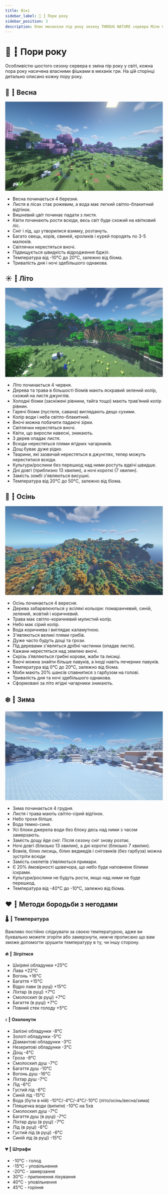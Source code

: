 ```yaml
---
title: Вікі
sidebar_label: 🍃 ┇ Пори року
sidebar_position: 3
description: Опис механіки пір року зезону THROUG NATURE сервера Mine Count.
---
```


# 🍃 ┇ Пори року

Особливістю шостого сезону сервера є зміна пір року у світі, кожна пора року насичена власними фішками в механік гри. На цій сторінці детально описано кожну пору року.

## 🌱 ┇ Весна

![1711895695198](image/rs/1711895695198.png)

- Весна починається 4 березня.
- Листя в лісах стає рожевим, а вода має легкий світло-блакитний відтінок.
- Вишневий цвіт починає падати з листя.
- Квіти починають рости всюди, весь світ буде схожий на квітковий ліс.
- Сніг і лід, що утворилися взимку, розтануть.
- Багато овець, корів, свиней, кроликів і курей породять по 3-5 малюків.
- Світлячки нерестяться вночі.
- Підвищується швидкість відродження бджіл.
- Температура від -10°C до 20°C, залежно від біома.
- Тривалість дня і ночі здебільшого однакова.

## ☀️ ┇ Літо

![1711895716795](image/rs/1711895716795.png)

- Літо починається 4 червня.
- Дерева та трава в більшості біомів мають яскравий зелений колір, схожий на листя джунглів.
- Холодні біоми (засніжені рівнини, тайга тощо) мають трав’яний колір рівнин.
- Гарячі біоми (пустеля, савана) виглядають дещо сухими.
- Колір води і неба світло-блакитний.
- Вночі можна побачити падаючі зірки.
- Світлячки нерестяться вночі.
- Квіти, що виросли навесні, зникають.
- З дерев опадає листя.
- Всюди нерестяться плями ягідних чагарників.
- Дощ буває дуже рідко.
- Тварини, які зазвичай нерестяться в джунглях, тепер можуть нереститися всюди.
- Культури/рослини без перешкод над ними ростуть вдвічі швидше.
- Дні довгі (приблизно 13 хвилин), а ночі короткі (7 хвилин).
- Замість зомбі з'являються висушні.
- Температура від 20°C до 50°C, залежно від біома.

## 🍂 ┇ Осінь

![1711895731552](image/rs/1711895731552.png)

- Осінь починається 4 вересня.
- Дерева забарвлюються у всілякі кольори: помаранчевий, синій, зелений, жовтий і коричневий.
- Трава має світло-коричневий мулистий колір.
- Небо має сірий колір.
- Вода коричнева і виглядає каламутною.
- З'являються великі плями грибів.
- Дуже часто будуть дощі та грози.
- Під деревами з'являться дрібні частинки (опадає листя).
- Кажани нерестяться над землею вночі.
- Скрізь з’являються грибні корови, жаби та лисиці.
- Вночі можна знайти більше павуків, а іноді навіть печерних павуків.
- Температура від 0°C до 20°C, залежно від біома.
- Моби мають 20% шансів спавнитися з гарбузом на голові.
- Тривалість дня та ночі здебільшого однакова.
- Сформовані за літо ягідні чагарники зникають.

## ❄️ ┇ Зима

![1711895746960](image/rs/1711895746960.png)

- Зима починається 4 грудня.
- Листя і трава мають світло-сірий відтінок.
- Небо трохи біліше.
- Вода темно-синя.
- Усі блоки джерела води без блоку десь над ними з часом замерзають.
- Замість дощу йде сніг. Після сезону сніг знову розтає.
- Ночі довгі (близько 13 хвилин), а дні короткі (близько 7 хвилин).
- Вовків, білих лисиць, білих ведмедів і сніговиків (без гарбуза) можна зустріти всюди
- Замість скелетів з’являються примари.
- Є 20% ймовірності щовечора, що небо буде наповнене білими іскрами.
- Культури/рослини не будуть рости, якщо над ними не буде перешкод.
- Температура від -40°C до -10°C, залежно від біома.

## ❤️ ┇ Методи бородьби з негодами

### 🌡️ ┇ Температура

Важливо постійно слідкувати за своєю температурою, адже ви буквально можете згоріти або замерзнути, нижче прописано що вам зможе допомогти зрушити температуру в ту, чи іншу сторону.

#### 🔥 ┇ Зігрітися

- Шкіряні обладунки +25°C
- Лава +22°C
- Вогонь +16°C
- Багаття +15°C
- Відро лави (в руці) +15°C
- Ліхтар (в руці) +7°C
- Смолоскип (в руці) +7°C
- Багаття (в руці) +7°C
- Повний стек голоду +5°C

#### 💧 ┇ Охолонути

- Залізні обладунки -8°C
- Золоті обладунки -5°C
- Діамантові обладунки -3°C
- Незеритові обладунки -3°C
- Дощ -4°C
- Гроза -8°C
- Смолоскип душ -7°C
- Багаття душ -10°C
- Вогонь душ -16°C
- Ліхтар душ -7°C
- Лід -6°C
- Густий лід -6°C
- Синій лід -15°C
- Вода (бути в ній) -10°C/-4°C/-4°C/-10°C (літо/осінь/весна/зима)
- Пляшечка води (випити) -10°C на 5хв
- Смолоскип душ -7°C
- Багаття душ (в руці) -7°C
- Ліхтар душ (в руці) -7°C
- Лід (в руці) -6°C
- Густий лід (в руці) -6°C
- Синій лід (в руці) -15°C

#### 💔 ┇ Штрафи

- -10°C - голод
- -15°C - уповільнення
- -20°C - замерзання
- 30°C - припинення лікування
- 40°C - уповільнення
- 45°C - горіння